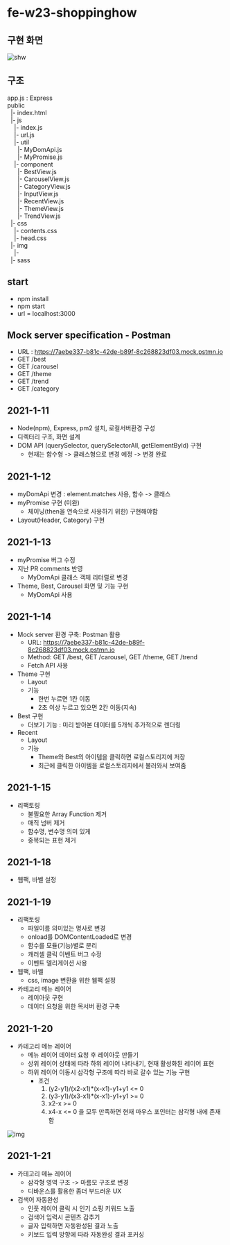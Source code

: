 # fe-w23-shoppinghow

## 구현 화면
![shw](https://user-images.githubusercontent.com/26708382/104601795-02761480-56be-11eb-8d7f-764624b2d73e.png)


## 구조
  app.js : Express  
  public  
  &nbsp;&nbsp;|- index.html  
  &nbsp;&nbsp;|- js  
  &nbsp;&nbsp;&nbsp;&nbsp;|- index.js  
  &nbsp;&nbsp;&nbsp;&nbsp;|- url.js  
  &nbsp;&nbsp;&nbsp;&nbsp;|- util  
  &nbsp;&nbsp;&nbsp;&nbsp;&nbsp;&nbsp;|- MyDomApi.js  
  &nbsp;&nbsp;&nbsp;&nbsp;&nbsp;&nbsp;|- MyPromise.js  
  &nbsp;&nbsp;&nbsp;&nbsp;|- component  
  &nbsp;&nbsp;&nbsp;&nbsp;&nbsp;&nbsp;|- BestView.js  
  &nbsp;&nbsp;&nbsp;&nbsp;&nbsp;&nbsp;|- CarouselView.js  
  &nbsp;&nbsp;&nbsp;&nbsp;&nbsp;&nbsp;|- CategoryView.js  
  &nbsp;&nbsp;&nbsp;&nbsp;&nbsp;&nbsp;|- InputView.js  
  &nbsp;&nbsp;&nbsp;&nbsp;&nbsp;&nbsp;|- RecentView.js  
  &nbsp;&nbsp;&nbsp;&nbsp;&nbsp;&nbsp;|- ThemeView.js  
  &nbsp;&nbsp;&nbsp;&nbsp;&nbsp;&nbsp;|- TrendView.js  
  &nbsp;&nbsp;|- css  
  &nbsp;&nbsp;&nbsp;&nbsp;|- contents.css  
  &nbsp;&nbsp;&nbsp;&nbsp;|- head.css  
  &nbsp;&nbsp;|- img  
  &nbsp;&nbsp;&nbsp;&nbsp;|-  
  &nbsp;&nbsp;|- sass  

## start
  - npm install
  - npm start
  - url = localhost:3000

## Mock server specification - Postman
  - URL : https://7aebe337-b81c-42de-b89f-8c268823df03.mock.pstmn.io
  - GET /best
  - GET /carousel
  - GET /theme
  - GET /trend
  - GET /category

## 2021-1-11
  - Node(npm), Express, pm2 설치, 로컬서버환경 구성
  - 디렉터리 구조, 화면 설계
  - DOM API (querySelector, querySelectorAll, getElementById) 구현
     - 현재는 함수형 -> 클래스형으로 변경 예정 -> 변경 완료

## 2021-1-12
  - myDomApi 변경 : element.matches 사용, 함수 -> 클래스
  - myPromise 구현 (미완)
    - 체이닝(then을 연속으로 사용하기 위한) 구현해야함
  - Layout(Header, Category) 구현
  
## 2021-1-13
  - myPromise 버그 수정 
  - 지난 PR comments 반영
    - MyDomApi 클래스 객체 리터럴로 변경
  - Theme, Best, Carousel 화면 및 기능 구현
    - MyDomApi 사용

## 2021-1-14
  - Mock server 환경 구축: Postman 활용
    - URL: https://7aebe337-b81c-42de-b89f-8c268823df03.mock.pstmn.io
    - Method: GET /best, GET /carousel, GET /theme, GET /trend
    - Fetch API 사용
  - Theme 구현
    - Layout
    - 기능
      - 한번 누르면 1칸 이동
      - 2초 이상 누르고 있으면 2칸 이동(지속)
  - Best 구현
    - 더보기 기능 : 미리 받아본 데이터를 5개씩 추가적으로 렌더링
  - Recent
    - Layout
    - 기능
      - Theme와 Best의 아이템을 클릭하면 로컬스토리지에 저장
      - 최근에 클릭한 아이템을 로컬스토리지에서 불러와서 보여줌
  
## 2021-1-15
  - 리팩토링
    - 불필요한 Array Function 제거
    - 매직 넘버 제거
    - 함수명, 변수명 의미 있게
    - 중복되는 표현 제거

## 2021-1-18
  - 웹팩, 바벨 설정

## 2021-1-19
  - 리팩토링
    - 파일이름 의미있는 명사로 변경
    - onload를 DOMContentLoaded로 변경
    - 함수를 모듈(기능)별로 분리
    - 캐러셀 클릭 이벤트 버그 수정
    - 이벤트 델리게이션 사용
  - 웹팩, 바벨
    - css, image 변환을 위한 웹팩 설정
  - 카테고리 메뉴 레이어
    - 레이아웃 구현
    - 데이터 요청을 위한 목서버 환경 구축

## 2021-1-20
  - 카테고리 메뉴 레이어
    - 메뉴 레이어 데이터 요청 후 레이아웃 만들기
    - 상위 레이어 상태에 따라 하위 레이어 나타내기, 현재 활성화된 레이어 표현
    - 하위 레이어 이동시 삼각형 구조에 따라 바로 갈수 있는 기능 구현
      - 조건
        1. (y2-y1)/(x2-x1)*(x-x1)-y1+y1 <= 0
        2. (y3-y1)/(x3-x1)*(x-x1)-y1+y1 >= 0
        3. x2-x >= 0
        4. x4-x <= 0
        을 모두 만족하면 현재 마우스 포인터는 삼각형 내에 존재함  
        
![img](https://user-images.githubusercontent.com/26708382/105276488-db02d880-5be4-11eb-80cd-eb4678033a5d.png)


## 2021-1-21
  - 카테고리 메뉴 레이어
    - 삼각형 영역 구조 -> 마름모 구조로 변경
    - 디바운스를 활용한 좀더 부드러운 UX
  - 검색어 자동완성
    - 인풋 레이어 클릭 시 인기 쇼핑 키워드 노출
    - 검색어 입력시 콘텐츠 감추기
    - 글자 입력하면 자동완성된 결과 노출
    - 키보드 입력 방향에 따라 자동완성 결과 포커싱